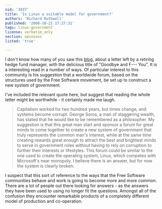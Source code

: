 ```yaml
---
nid: '3037'
title: 'Is Linux a suitable model for government?'
authors: 'Richard Rothwell'
published: '2008-10-21 17:27:31'
tags: linux-government
license: verbatim_only
section: opinions
listed: 'true'

---
```

I don't know how many of you saw this [blog,](http://www.portfolio.com/views/blogs/daily-brief/2008/10/17/hedge-fund-manager-goodbye-and-f-you) about a letter left by a retiring hedge fund manager, with the delicious title of "Goodbye and F--- You".  It is a interesting read in a number of ways. Of particular interest to this community is his suggestion that a worldwide forum, based on the structures used by the Free Software movement, be set up to construct a new system of government.
<!--break-->
I've included the relevant quote here, but suggest that reading the whole letter might be worthwhile - it certainly made me laugh.

>Capitalism worked for two hundred years, but times change, and systems become corrupt. George Soros, a man of staggering wealth, has stated that he would like to be remembered as a philosopher. My suggestion is that this great man start and sponsor a forum for great minds to come together to create a new system of government that truly represents the common man's interest, while at the same time creating rewards great enough to attract the best and brightest minds to serve in government roles without having to rely on corruption to further their interests or lifestyles. This forum could be similar to the one used to create the operating system, Linux, which competes with Microsoft's near monopoly. I believe there is an answer, but for now the system is clearly broken.

I suspect that this sort of reference to the ways that the Free Software communities behave and work is going to become more and more common.  There are a lot of people out there looking for answers - as the answers they have been used to using no longer fit the questions.  Amongst all of the confusion they encounter remarkable products of a completely different model of production and co-operation.  